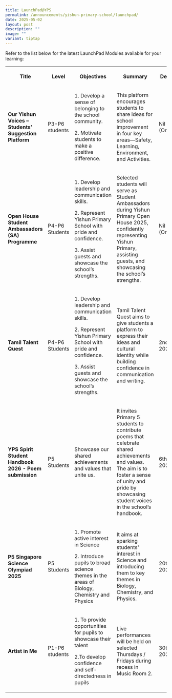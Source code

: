 ```yaml
---
title: LaunchPad@YPS
permalink: /announcements/yishun-primary-school/launchpad/
date: 2025-05-02
layout: post
description: ""
image: ""
variant: tiptap
---
```

<p>Refer to the list below for the latest LaunchPad Modules available for
your learning:</p>
<table style="minWidth: 125px">
<colgroup>
<col>
<col>
<col>
<col>
<col>
</colgroup>
<tbody>
<tr>
<th rowspan="1" colspan="1">
<p>Title</p>
</th>
<th rowspan="1" colspan="1">
<p>Level</p>
</th>
<th rowspan="1" colspan="1">
<p>Objectives</p>
</th>
<th rowspan="1" colspan="1">
<p>Summary</p>
</th>
<th rowspan="1" colspan="1">
<p>Deadline</p>
</th>
</tr>
<tr>
<td rowspan="1" colspan="1">
<p><strong>Our Yishun Voices – Students’ Suggestion Platform</strong>
</p>
</td>
<td rowspan="1" colspan="1">
<p>P3-P6 students</p>
</td>
<td rowspan="1" colspan="1">
<p>1. Develop a sense of belonging to the school community.</p>
<p>2. Motivate students to make a positive difference.</p>
</td>
<td rowspan="1" colspan="1">
<p>This platform encourages students to share ideas for school improvement
in four key areas—Safety, Learning, Environment, and Activities.</p>
</td>
<td rowspan="1" colspan="1">
<p>Nil (Ongoing)</p>
</td>
</tr>
<tr>
<td rowspan="1" colspan="1">
<p><strong>Open House Student Ambassadors (SA) Programme</strong>
</p>
</td>
<td rowspan="1" colspan="1">
<p>P4-P6 Students</p>
</td>
<td rowspan="1" colspan="1">
<p>1. Develop leadership and communication skills.</p>
<p>2. Represent Yishun Primary School with pride and confidence.</p>
<p>3. Assist guests and showcase the school’s strengths.</p>
</td>
<td rowspan="1" colspan="1">
<p>Selected students will serve as Student Ambassadors during Yishun Primary
Open House 2025, confidently representing Yishun Primary, assisting guests,
and showcasing the school’s strengths.</p>
</td>
<td rowspan="1" colspan="1">
<p>Nil (Ongoing)</p>
</td>
</tr>
<tr>
<td rowspan="1" colspan="1">
<p><strong>Tamil Talent Quest</strong>
</p>
</td>
<td rowspan="1" colspan="1">
<p>P4-P6 Students</p>
</td>
<td rowspan="1" colspan="1">
<p>1. Develop leadership and communication skills.</p>
<p>2. Represent Yishun Primary School with pride and confidence.</p>
<p>3. Assist guests and showcase the school’s strengths.</p>
</td>
<td rowspan="1" colspan="1">
<p>Tamil Talent Quest aims to give students a platform to express their ideas
and cultural identity while building confidence in communication and writing.</p>
</td>
<td rowspan="1" colspan="1">
<p>2nd May 2025</p>
</td>
</tr>
<tr>
<td rowspan="1" colspan="1">
<p><strong>YPS Spirit Student Handbook 2026 - Poem submission</strong>
</p>
</td>
<td rowspan="1" colspan="1">
<p>P5 Students</p>
</td>
<td rowspan="1" colspan="1">
<p>Showcase our shared achievements and values that unite us.</p>
</td>
<td rowspan="1" colspan="1">
<p>It invites Primary 5 students to contribute poems that celebrate shared
achievements and values. The aim is to foster a sense of unity and pride
by showcasing student voices in the school’s handbook.</p>
</td>
<td rowspan="1" colspan="1">
<p>6th May 2025</p>
</td>
</tr>
<tr>
<td rowspan="1" colspan="1">
<p><strong>P5 Singapore Science Olympiad 2025</strong>
</p>
</td>
<td rowspan="1" colspan="1">
<p>P5 Students</p>
</td>
<td rowspan="1" colspan="1">
<p>1. Promote active interest in Science</p>
<p>2. Introduce pupils to broad science themes in the areas of Biology, Chemistry
and Physics</p>
</td>
<td rowspan="1" colspan="1">
<p>It aims at sparking students' interest in Science and introducing them
to key themes in Biology, Chemistry, and Physics.</p>
</td>
<td rowspan="1" colspan="1">
<p>20th May 2025</p>
</td>
</tr>
<tr>
<td rowspan="1" colspan="1">
<p><strong>Artist in Me</strong>
</p>
</td>
<td rowspan="1" colspan="1">
<p>P1-P6 students</p>
</td>
<td rowspan="1" colspan="1">
<p>1. To provide opportunities for pupils to showcase their talent</p>
<p>2.To develop confidence and self-directedness in pupils</p>
</td>
<td rowspan="1" colspan="1">
<p>Live performances will be held on selected Thursdays / Fridays during
recess in Music Room 2.</p>
</td>
<td rowspan="1" colspan="1">
<p>30th May 2025</p>
</td>
</tr>
</tbody>
</table>
<p></p>
